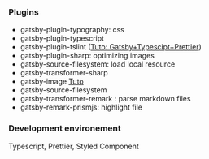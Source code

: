 ### Plugins

- gatsby-plugin-typography: css
- gatsby-plugin-typescript
- gatsby-plugin-tslint ([Tuto: Gatsby+Typescipt+Prettier](https://medium.com/maxime-heckel/getting-started-with-typescript-on-gatsby-8544b47c1d27))
- gatsby-plugin-sharp: optimizing images
- gatsby-source-filesystem: load local resource
- gatsby-transformer-sharp
- gatsby-image [Tuto](https://www.gatsbyjs.org/tutorial/gatsby-image-tutorial/)
- gatsby-source-filesystem
- gatsby-transformer-remark : parse markdown files
- gatsby-remark-prismjs: highlight file

### Development environement

Typescript, Prettier, Styled Component
